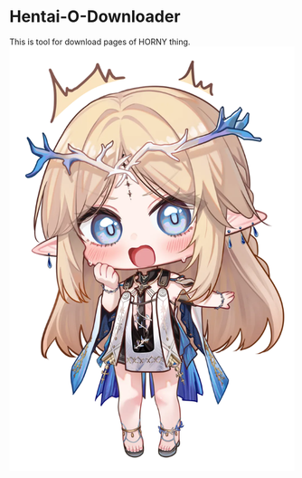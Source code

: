 # Hentai-O-Downloader
This is tool for download pages of HORNY thing.
![cb304b165663134eb98a2aa1b82556836cc0d17c.webp](img_src/cb304b165663134eb98a2aa1b82556836cc0d17c.webp)